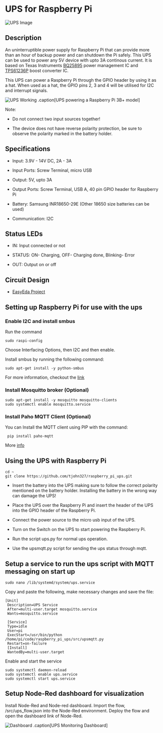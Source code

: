 # UPS for Raspberry Pi

![UPS Image](https://github.com/tjohn327/raspberry_pi_ups/raw/master/Assests/ups_3view.png)

## Description

An uninterruptible power supply for Raspberry Pi that can provide more than an hour of backup power and can shutdown the Pi safely.
This UPS can be used to power any 5V device with upto 3A continous current. It is based on Texas Instruments [BQ25895](http://www.ti.com/product/BQ25895) power management IC and [TPS61236P](http://www.ti.com/product/TPS61236P) boost converter IC.

This UPS can power a Raspberry Pi through the GPIO header by using it as a hat. When used as a hat, the GPIO pins 2, 3 and 4 will be utilised for I2C and interrupt signals.

![UPS Working](https://github.com/tjohn327/raspberry_pi_ups/raw/master/Assests/UPSpi.png)
.caption[UPS powering a Raspberry Pi 3B+ model]

Note:  

* Do not connect two input sources together!

* The device does not have reverse polarity protection, be sure to observe the polarity marked in the battery holder.

## Specifications

* Input:  3.9V - 14V DC, 2A - 3A

* Input Ports: Screw Terminal, micro USB

* Output: 5V, upto 3A

* Output Ports: Screw Terminal, USB A, 40 pin GPIO header for Raspberry Pi

* Battery: Samsung INR18650-29E (Other 18650 size batteries can be used)

* Communication: I2C

## Status LEDs

* IN: Input connected or not

* STATUS: ON- Charging, OFF- Charging done, Blinking- Error

* OUT: Output on or off

## Circuit Design

* [EasyEda Project](https://easyeda.com/tjohn327/ups-for-raspberry-pi)

## Setting up Raspberry Pi for use with the ups

### Enable I2C and install smbus

Run the command

```
sudo raspi-config
```

Choose Interfacing Options, then I2C and then enable.

Install smbus by running the following command:

```
sudo apt-get install -y python-smbus
```

For more information, checkout the [link](https://learn.adafruit.com/adafruits-raspberry-pi-lesson-4-gpio-setup/configuring-i2c)

### Install Mosquitto broker (Optional)

```
sudo apt-get install -y mosquitto mosquitto-clients
sudo systemctl enable mosquitto.service
```

### Install Paho MQTT Client (Optional)

You can Install the MQTT client using PIP with the command:

```
 pip install paho-mqtt
```

More [info](http://www.steves-internet-guide.com/into-mqtt-python-client/)

## Using the UPS with Raspberry Pi

```shell
cd ~
git clone https://github.com/tjohn327/raspberry_pi_ups.git
```

* Insert the battery into the UPS making sure to follow the correct polarity mentioned on the battery holder. Installing the battery in the wrong way can damage the UPS!

* Place the UPS over the Raspberry Pi and insert the header of the UPS into the GPIO header of the Raspberry Pi.

* Connect the power source to the micro usb input of the UPS.

* Turn on the Switch on the UPS to start powering the Raspberry Pi.

* Run the script ups.py for normal ups operation.

* Use the upsmqtt.py script for sending the ups status through mqtt.

## Setup a service to run the ups script with MQTT messaging on start up

```shell
sudo nano /lib/systemd/system/ups.service
```

Copy and paste the following, make necessary changes and save the file:

```
[Unit]
 Description=UPS Service
 After=multi-user.target mosquitto.service
 Wants=mosquitto.service

 [Service]
 Type=idle
 User=pi 
 ExecStart=/usr/bin/python /home/pi/code/raspberry_pi_ups/src/upsmqtt.py 
 Restart=on-failure
 [Install]
 WantedBy=multi-user.target
```

Enable and start the service

```shell
sudo systemctl daemon-reload
sudo systemctl enable ups.service
sudo systemctl start ups.service
```

## Setup Node-Red dashboard for visualization

Install Node-Red and Node-red dashboard.
Import the flow, /src/ups_flow.json into the Node-Red environment. Deploy the flow and open the dashboard link of Node-Red.

![Dashboard](https://github.com/tjohn327/raspberry_pi_ups/raw/master/Assests/Dashboards.png)
.caption[UPS Monitoring Dashboard]

